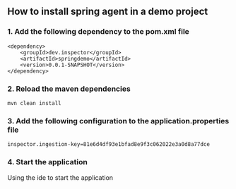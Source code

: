 ## How to install spring agent in a demo project

### 1. Add the following dependency to the pom.xml file

``` 
<dependency>
    <groupId>dev.inspector</groupId>
	<artifactId>springdemo</artifactId>
	<version>0.0.1-SNAPSHOT</version>
</dependency>
```

### 2. Reload the maven dependencies

```
mvn clean install
```

### 3. Add the following configuration to the application.properties file

```
inspector.ingestion-key=81e6d4df93e1bfad8e9f3c062022e3a0d8a77dce
```

### 4. Start the application

Using the ide to start the application
